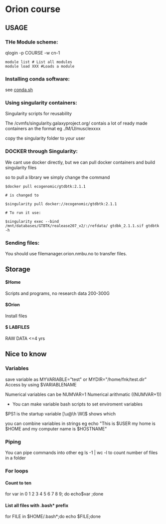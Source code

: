 # Orion course



## USAGE
### THe Module scheme:
qlogin -p COURSE -w cn-1

```
module list # List all modules
module load XXX #Loads a module

``` 
### Installing conda software:
see [conda.sh](workshop_scripts/biocon.sh)

### Using singularity containers:
Singularity scripts for reusability

The /cvmfs/singularity.galaxyproject.org/ contais a lot of ready made containers an the format eg ./M/U/musclexxxx

copy the singularity folder to your user 

### DOCKER through Singularity:
We cant use docker directly, but we can pull docker containers and build singularity files

so to pull a library we simply change the command

````commandline
$docker pull ecogenomic/gtdbtk:2.1.1

# is changed to

$singularity pull docker://ecogenomic/gtdbtk:2.1.1

# To run it use:

$singularity exec --bind /mnt/databases/GTBTK/realease207_v2/:/refdata/ gtdbk_2.1.1.sif gtdbtk -h
````

### Sending files:

You should use filemanager.orion.nmbu.no to transfer files.

## Storage
####  $Home
Scripts and programs, no research data
200-300G
#### $Orion
Install files
#### $ LABFILES
RAW DATA <=4 yrs



## Nice to know
### Variables
save variable as MYVARIABLE="test" or MYDIR="/home/fnk/test.dir" Access by using $VARIABLENAME 

Numerical variables can be NUMVAR=1 Numerical arithmatic $(($NUMVAR+1))
- You can make variable bash scripts to set enviroment variables

$PS1 is the startup variable [\u@\h \W]\$ shows which

you can combine variables in strings eg echo "This is $USER my home is $HOME and my computer name is $HOSTNAME"

### Piping
You can pipe commands into other  eg ls -1 | wc -l to count number of files in a folder

### For loops
#### Count to ten
for var in 0 1 2 3 4 5 6 7 8 9; do echo$var ;done
#### List all files with .bash* prefix
for FILE in $HOME/.bash*;do echo $FILE;done